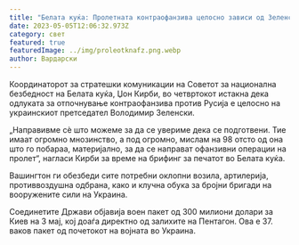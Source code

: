 ```yaml
---
title: "Белата куќа: Пролетната контраофанзива целосно зависи од Зеленски"
date: 2023-05-05T12:06:32.973Z
category: свет
featured: true
featuredImage: ../img/proleotknafz.png.webp
author: Вардарски
---
```


Координаторот за стратешки комуникации на Советот за национална безбедност на Белата куќа, Џон Кирби, во четвртокот истакна дека одлуката за отпочнување контраофанзива против Русија е целосно на украинскиот претседател Володимир Зеленски.

„Направивме сè што можеме за да се увериме дека се подготвени. Тие имаат огромно мнозинство, а под огромно, мислам на 98 отсто од она што го побараа, материјално, за да се направат офанзивни операции на пролет“, нагласи Кирби за време на брифинг за печатот во Белата куќа.

Вашингтон ги обезбеди сите потребни оклопни возила, артилерија, противвоздушна одбрана, како и клучна обука за бројни бригади на вооружените сили на Украина.

Соединетите Држави објавија воен пакет од 300 милиони долари за Киев на 3 мај, кој доаѓа директно од залихите на Пентагон. Ова е 37. ваков пакет од почетокот на војната во Украина.
